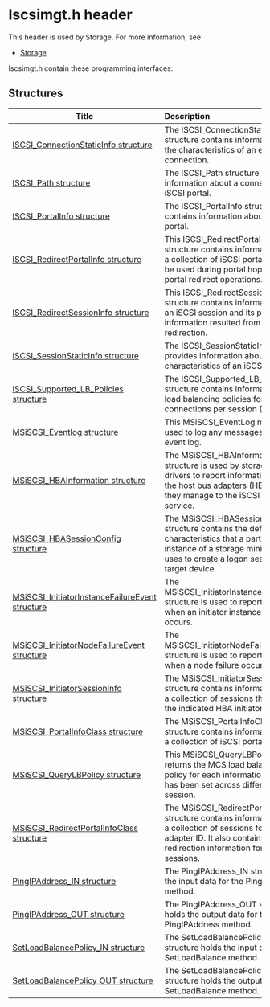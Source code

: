# Iscsimgt.h header


This header is used by Storage. For more information, see
- [Storage](../_storage/index.md)

Iscsimgt.h contain these programming interfaces:


## Structures

| Title   | Description   |
| ---- |:---- |
| [ISCSI_ConnectionStaticInfo structure](ns-iscsimgt--iscsi-connectionstaticinfo.md) | The ISCSI_ConnectionStaticInfo structure contains information about the characteristics of an established connection. |
| [ISCSI_Path structure](ns-iscsimgt--iscsi-path.md) | The ISCSI_Path structure contains information about a connection of the iSCSI portal. |
| [ISCSI_PortalInfo structure](ns-iscsimgt--iscsi-portalinfo.md) | The ISCSI_PortalInfo structure contains information about an iSCSI portal. |
| [ISCSI_RedirectPortalInfo structure](ns-iscsimgt--iscsi-redirectportalinfo.md) | This ISCSI_RedirectPortalInfo structure contains information about a collection of iSCSI portals that can be used during portal hopping or portal redirect operations. |
| [ISCSI_RedirectSessionInfo structure](ns-iscsimgt--iscsi-redirectsessioninfo.md) | This ISCSI_RedirectSessionInfo structure contains information about an iSCSI session and its portal information resulted from iSCSI target redirection. |
| [ISCSI_SessionStaticInfo structure](ns-iscsimgt--iscsi-sessionstaticinfo.md) | The ISCSI_SessionStaticInfo structure provides information about the characteristics of an iSCSI session. |
| [ISCSI_Supported_LB_Policies structure](ns-iscsimgt--iscsi-supported-lb-policies.md) | The ISCSI_Supported_LB_Policies structure contains information about load balancing policies for multiple connections per session (MCS). |
| [MSiSCSI_Eventlog structure](ns-iscsimgt--msiscsi-eventlog.md) | This MSiSCSI_EventLog method is used to log any messages to the event log. |
| [MSiSCSI_HBAInformation structure](ns-iscsimgt--msiscsi-hbainformation.md) | The MSiSCSI_HBAInformation structure is used by storage miniport drivers to report information about the host bus adapters (HBAs) that they manage to the iSCSI initiator service. |
| [MSiSCSI_HBASessionConfig structure](ns-iscsimgt--msiscsi-hbasessionconfig.md) | The MSiSCSI_HBASessionConfig structure contains the default logon characteristics that a particular instance of a storage miniport driver uses to create a logon session with a target device. |
| [MSiSCSI_InitiatorInstanceFailureEvent structure](ns-iscsimgt--msiscsi-initiatorinstancefailureevent.md) | The MSiSCSI_InitiatorInstanceFailureEvent structure is used to report an event when an initiator instance failure occurs. |
| [MSiSCSI_InitiatorNodeFailureEvent structure](ns-iscsimgt--msiscsi-initiatornodefailureevent.md) | The MSiSCSI_InitiatorNodeFailureEvent structure is used to report an event when a node failure occurs. |
| [MSiSCSI_InitiatorSessionInfo structure](ns-iscsimgt--msiscsi-initiatorsessioninfo.md) | The MSiSCSI_InitiatorSessionInfo structure contains information about a collection of sessions that belong to the indicated HBA initiator. |
| [MSiSCSI_PortalInfoClass structure](ns-iscsimgt--msiscsi-portalinfoclass.md) | The MSiSCSI_PortalInfoClass structure contains information about a collection of iSCSI portals. |
| [MSiSCSI_QueryLBPolicy structure](ns-iscsimgt--msiscsi-querylbpolicy.md) | This MSiSCSI_QueryLBPolicy method returns the MCS load balancing policy for each information if any that has been set across different iSCSI session. |
| [MSiSCSI_RedirectPortalInfoClass structure](ns-iscsimgt--msiscsi-redirectportalinfoclass.md) | The MSiSCSI_RedirectPortalInfoClass structure contains information about a collection of sessions for an adapter ID. It also contains the portal redirection information for each of the sessions. |
| [PingIPAddress_IN structure](ns-iscsimgt--pingipaddress-in.md) | The PingIPAddress_IN structure holds the input data for the PingIPAddress method. |
| [PingIPAddress_OUT structure](ns-iscsimgt--pingipaddress-out.md) | The PingIPAddress_OUT structure holds the output data for the PingIPAddress method. |
| [SetLoadBalancePolicy_IN structure](ns-iscsimgt--setloadbalancepolicy-in.md) | The SetLoadBalancePolicy_IN structure holds the input data for the SetLoadBalance method. |
| [SetLoadBalancePolicy_OUT structure](ns-iscsimgt--setloadbalancepolicy-out.md) | The SetLoadBalancePolicy_OUT structure holds the output data for the SetLoadBalance method. |
